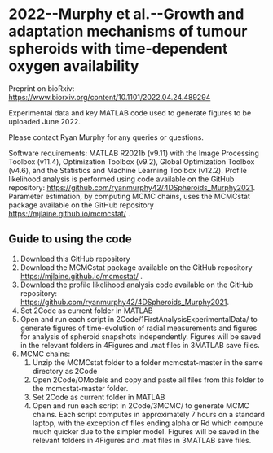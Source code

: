 # 2022--Murphy et al.--Growth and adaptation mechanisms of tumour spheroids with time-dependent oxygen availability

Preprint on bioRxiv: https://www.biorxiv.org/content/10.1101/2022.04.24.489294

Experimental data and key MATLAB code used to generate figures to be uploaded June 2022.

Please contact Ryan Murphy for any queries or questions.


Software requirements: 
MATLAB R2021b (v9.11) with the Image Processing Toolbox (v11.4), Optimization Toolbox (v9.2), Global Optimization Toolbox (v4.6), and the Statistics and Machine Learning Toolbox (v12.2). Profile likelihood analysis is performed using code available on the GitHub repository: https://github.com/ryanmurphy42/4DSpheroids_Murphy2021. Parameter estimation, by computing MCMC chains, uses the MCMCstat package available on the GitHub repository https://mjlaine.github.io/mcmcstat/ .

## Guide to using the code

1. Download this GitHub repository
2. Download the MCMCstat package available on the GitHub repository https://mjlaine.github.io/mcmcstat/ .
3. Download the profile likelihood analysis code available on the GitHub repository: https://github.com/ryanmurphy42/4DSpheroids_Murphy2021. 
4. Set 2Code as current folder in MATLAB
5. Open and run each script in 2Code/1FirstAnalysisExperimentalData/ to generate figures of time-evolution of radial measurements and figures for analysis of spheroid snapshots independently. Figures will be saved in the relevant folders in 4Figures and .mat files in 3MATLAB save files.
6. MCMC chains:
	1. Unzip the MCMCstat folder to a folder mcmcstat-master in the same directory as 2Code
	2. Open 2Code/OModels and copy and paste all files from this folder to the mcmcstat-master folder.
	3. Set 2Code as current folder in MATLAB
	4. Open and run each script in 2Code/3MCMC/ to generate MCMC chains. Each script computes in approximately 7 hours on a standard laptop, with the exception of files ending alpha or Rd which compute much quicker due to the simpler model. Figures will be saved in the relevant folders in 4Figures and .mat files in 3MATLAB save files.
